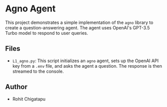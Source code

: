 # Agno Agent

This project demonstrates a simple implementation of the `agno` library to create a question-answering agent. The agent uses OpenAI's GPT-3.5 Turbo model to respond to user queries.

## Files

- `L1_agno.py`: This script initializes an `agno` agent, sets up the OpenAI API key from a `.env` file, and asks the agent a question. The response is then streamed to the console.

## Author

- Rohit Chigatapu